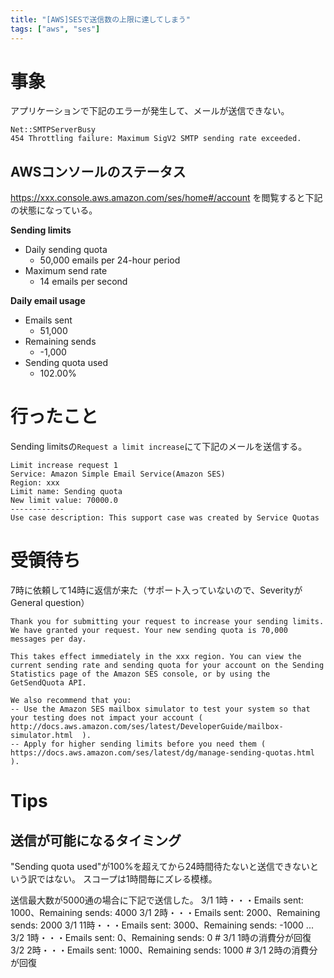```yaml
---
title: "[AWS]SESで送信数の上限に達してしまう"
tags: ["aws", "ses"]
---
```


# 事象
アプリケーションで下記のエラーが発生して、メールが送信できない。
```
Net::SMTPServerBusy
454 Throttling failure: Maximum SigV2 SMTP sending rate exceeded.
```

## AWSコンソールのステータス
https://xxx.console.aws.amazon.com/ses/home#/account を閲覧すると下記の状態になっている。

**Sending limits**
* Daily sending quota
  * 50,000 emails per 24-hour period
* Maximum send rate
  * 14 emails per second

**Daily email usage**
* Emails sent
  * 51,000
* Remaining sends
  * -1,000
* Sending quota used
  * 102.00%

# 行ったこと
Sending limitsの`Request a limit increase`にて下記のメールを送信する。

```
Limit increase request 1
Service: Amazon Simple Email Service(Amazon SES)
Region: xxx
Limit name: Sending quota
New limit value: 70000.0
------------
Use case description: This support case was created by Service Quotas
```

# 受領待ち
7時に依頼して14時に返信が来た（サポート入っていないので、SeverityがGeneral question）

```
Thank you for submitting your request to increase your sending limits. We have granted your request. Your new sending quota is 70,000 messages per day. 

This takes effect immediately in the xxx region. You can view the current sending rate and sending quota for your account on the Sending Statistics page of the Amazon SES console, or by using the GetSendQuota API.

We also recommend that you:
-- Use the Amazon SES mailbox simulator to test your system so that your testing does not impact your account ( http://docs.aws.amazon.com/ses/latest/DeveloperGuide/mailbox-simulator.html  ).
-- Apply for higher sending limits before you need them ( https://docs.aws.amazon.com/ses/latest/dg/manage-sending-quotas.html  ).
```

# Tips
## 送信が可能になるタイミング
"Sending quota used"が100%を超えてから24時間待たないと送信できないという訳ではない。
スコープは1時間毎にズレる模様。

送信最大数が5000通の場合に下記で送信した。
3/1 1時・・・Emails sent: 1000、Remaining sends: 4000
3/1 2時・・・Emails sent: 2000、Remaining sends: 2000
3/1 11時・・・Emails sent: 3000、Remaining sends: -1000
...
3/2 1時・・・Emails sent: 0、Remaining sends: 0 # 3/1 1時の消費分が回復
3/2 2時・・・Emails sent: 1000、Remaining sends: 1000 # 3/1 2時の消費分が回復
